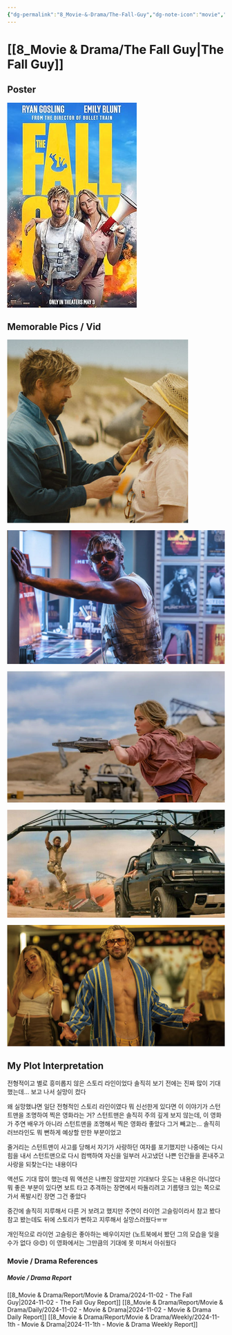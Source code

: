 ```yaml
---
{"dg-permalink":"8_Movie-&-Drama/The-Fall-Guy","dg-note-icon":"movie","created-date":"2024-11-02 3:49:03 pm","date":"2024-11-02","type":"movie","tags":["movie","entertainment"],"aliases":null,"poster":"https://m.media-amazon.com/images/M/MV5BM2U0MTJiYTItMjNiZS00MzU4LTkxYTAtYTU0ZGY1ODJhMjRhXkEyXkFqcGc@._V1_SX300.jpg","imdbId":"tt1684562","scoreImdb":"6.9","length":"126 min","genre":"Action, Comedy, Drama","year":"2024","cast":"Ryan Gosling, Emily Blunt, Aaron Taylor-Johnson","director":"David Leitch","plot":"A stuntman, fresh off an almost career-ending accident, has to track down a missing movie star, solve a conspiracy and try to win back the love of his life while still doing his day job. What could possibly go right?","rating":"⭐⭐","dg-publish":true,"permalink":"/8_Movie-&-Drama/The-Fall-Guy/","dgPassFrontmatter":true,"noteIcon":"movie"}
---
```



# [[8_Movie & Drama/The Fall Guy\|The Fall Guy]]
## Poster
![Utilities/Images/ed7aabcee76926dacaf1529d6f9685e0_MD5.jpg](/img/user/Utilities/Images/ed7aabcee76926dacaf1529d6f9685e0_MD5.jpg)
## Memorable Pics / Vid
![Utilities/Images/Pasted image 20241201211649.jpeg](/img/user/Utilities/Images/Pasted%20image%2020241201211649.jpeg)

![Utilities/Images/Pasted image 20241201211709.jpeg](/img/user/Utilities/Images/Pasted%20image%2020241201211709.jpeg)

![Utilities/Images/Pasted image 20241201211828.jpeg](/img/user/Utilities/Images/Pasted%20image%2020241201211828.jpeg)

![Utilities/Images/Pasted image 20241201211852.jpeg](/img/user/Utilities/Images/Pasted%20image%2020241201211852.jpeg)

![Utilities/Images/Pasted image 20241201212003.jpeg](/img/user/Utilities/Images/Pasted%20image%2020241201212003.jpeg)



## My Plot Interpretation 
전형적이고 별로 흥미롭지 않은 스토리 라인이었다
솔직히 보기 전에는 진짜 많이 기대했는데...
보고 나서 실망이 컸다

왜 실망했냐면 일단 전형적인 스토리 라인이였다
뭐 신선한게 있다면 이 이야기가 스턴트맨을 조명하여 찍은 영화라는 거?
스턴트맨은 솔직히 주의 깊게 보지 않는데, 이 영화가 주연 배우가 아니라 스턴트맨을 조명해서 찍은 영화라 좋았다
그거 빼고는... 솔직히 러브라인도 뭐 뻔하게 예상할 만한 부분이었고

줄거리는 스턴트맨이 사고를 당해서 자기가 사랑하던 여자를 포기했지만 나중에는 다시 힘을 내서 스턴트맨으로 다시 컴백하여 자신을 일부러 사고냈던 나쁜 인간들을 혼내주고 사랑을 되찾는다는 내용이다

액션도 기대 많이 했는데 뭐 액션은 나쁘진 않았지만 기대보다 웃도는 내용은 아니었다
뭐 좋은 부분이 있다면 
보트 타고 추격하는 장면에서 따돌리려고 기름탱크 있는 쪽으로 가서 폭발시킨 장면
그건 좋았다

중간에 솔직히 지루해서 다른 거 보려고 했지만
주연이 라이언 고슬링이라서 참고 봤다
참고 봤는데도 뒤에 스토리가 뻔하고 지루해서 실망스러웠다ㅠㅠ

개인적으로 라이언 고슬링은 좋아하는 배우이지만
(노트북에서 봤던 그의 모습을 잊을 수가 없다 😢😍)
이 영화에서는 그만큼의 기대에 못 미쳐서 아쉬웠다







### Movie / Drama References
##### Movie / Drama Report
[[8_Movie & Drama/Report/Movie & Drama/2024-11-02 - The Fall Guy\|2024-11-02 - The Fall Guy Report]]
[[8_Movie & Drama/Report/Movie & Drama/Daily/2024-11-02 - Movie & Drama\|2024-11-02 - Movie & Drama Daily Report]]
[[8_Movie & Drama/Report/Movie & Drama/Weekly/2024-11-1th - Movie & Drama\|2024-11-1th - Movie & Drama Weekly Report]]


